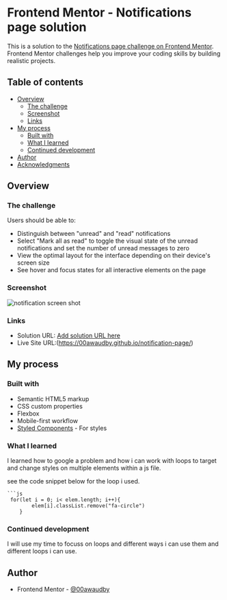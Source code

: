# Frontend Mentor - Notifications page solution

This is a solution to the [Notifications page challenge on Frontend Mentor](https://www.frontendmentor.io/challenges/notifications-page-DqK5QAmKbC). Frontend Mentor challenges help you improve your coding skills by building realistic projects. 

## Table of contents

- [Overview](#overview)
  - [The challenge](#the-challenge)
  - [Screenshot](#screenshot)
  - [Links](#links)
- [My process](#my-process)
  - [Built with](#built-with)
  - [What I learned](#what-i-learned)
  - [Continued development](#continued-development)
- [Author](#author)
- [Acknowledgments](#acknowledgments)



## Overview

### The challenge

Users should be able to:

- Distinguish between "unread" and "read" notifications
- Select "Mark all as read" to toggle the visual state of the unread notifications and set the number of unread messages to zero
- View the optimal layout for the interface depending on their device's screen size
- See hover and focus states for all interactive elements on the page

### Screenshot

![notification screen shot](https://user-images.githubusercontent.com/84845712/214874667-590e9e81-de66-47ff-8a4d-56da4e959ae4.png)




### Links

- Solution URL: [Add solution URL here](https://www.frontendmentor.io/solutions/notifications-page-nW_azEeluq)
- Live Site URL:(https://00awaudby.github.io/notification-page/)

## My process

### Built with

- Semantic HTML5 markup
- CSS custom properties
- Flexbox
- Mobile-first workflow
- [Styled Components](https://styled-components.com/) - For styles



### What I learned

I learned how to google a problem and how i can work with loops to target and change styles on multiple elements within a js file.

see the code snippet below for the loop i used.


```
```js
 for(let i = 0; i< elem.length; i++){
        elem[i].classList.remove("fa-circle")
    }

```




### Continued development

I will use my time to focuss on loops and different ways i can use them and different loops i can use.


## Author


- Frontend Mentor - [@00awaudby](https://www.frontendmentor.io/profile/00awaudby)





